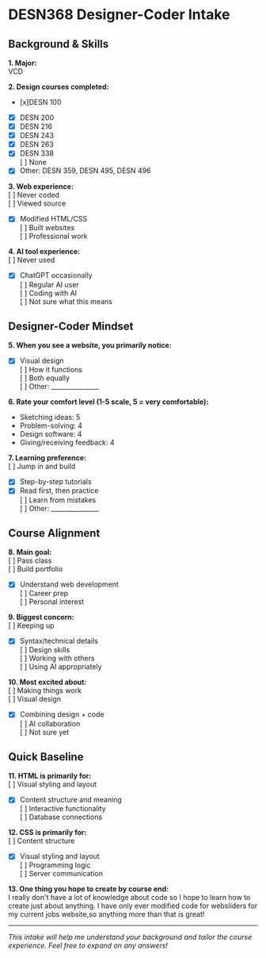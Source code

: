 # DESN368 Designer-Coder Intake

## Background & Skills

**1. Major:**  
VCD

**2. Design courses completed:**  
- [x]DESN 100  
- [x] DESN 200  
- [x] DESN 216  
- [x] DESN 243  
- [x] DESN 263  
- [x] DESN 338  
[ ] None  
- [x] Other: DESN 359, DESN 495, DESN 496

**3. Web experience:**  
[ ] Never coded  
[ ] Viewed source  
- [x] Modified HTML/CSS  
[ ] Built websites  
[ ] Professional work

**4. AI tool experience:**  
[ ] Never used  
- [x] ChatGPT occasionally  
[ ] Regular AI user  
[ ] Coding with AI  
[ ] Not sure what this means

## Designer-Coder Mindset

**5. When you see a website, you primarily notice:**  
- [x] Visual design  
[ ] How it functions  
[ ] Both equally  
[ ] Other: _______________

**6. Rate your comfort level (1-5 scale, 5 = very comfortable):**  
- Sketching ideas: 5 
- Problem-solving: 4 
- Design software: 4  
- Giving/receiving feedback: 4

**7. Learning preference:**  
[ ] Jump in and build  
- [x] Step-by-step tutorials  
- [x] Read first, then practice  
[ ] Learn from mistakes  
[ ] Other: _______________

## Course Alignment

**8. Main goal:**  
[ ] Pass class  
[ ] Build portfolio  
- [x] Understand web development  
[ ] Career prep  
[ ] Personal interest

**9. Biggest concern:**  
[ ] Keeping up  
- [x] Syntax/technical details  
[ ] Design skills  
[ ] Working with others  
[ ] Using AI appropriately

**10. Most excited about:**  
[ ] Making things work  
[ ] Visual design  
- [x] Combining design + code  
[ ] AI collaboration  
[ ] Not sure yet

## Quick Baseline

**11. HTML is primarily for:**  
[ ] Visual styling and layout  
- [x] Content structure and meaning  
[ ] Interactive functionality  
[ ] Database connections

**12. CSS is primarily for:**  
[ ] Content structure  
- [x] Visual styling and layout  
[ ] Programming logic  
[ ] Server communication

**13. One thing you hope to create by course end:**  
I really don't have a lot of knowledge about code so I hope to learn how to create just about anything. I have only ever modified code for websliders for my current jobs website,so anything more than that is great!

---
*This intake will help me understand your background and tailor the course experience. Feel free to expand on any answers!*
